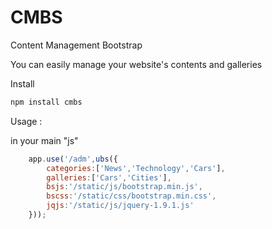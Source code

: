 CMBS
===
Content Management Bootstrap

You can easily manage your website's contents and galleries


Install
```bash
npm install cmbs
```

Usage : 

in your main "js" 

```javascript
	app.use('/adm',ubs({
		categories:['News','Technology','Cars'],
		galleries:['Cars','Cities'],
		bsjs:'/static/js/bootstrap.min.js',
		bscss:'/static/css/bootstrap.min.css',
		jqjs:'/static/js/jquery-1.9.1.js'
	}));
```